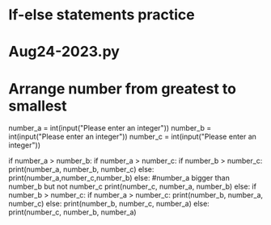 # If-else statements practice
# Aug24-2023.py
# Arrange number from greatest to smallest

number_a = int(input("Please enter an integer"))
number_b = int(input("Please enter an integer"))
number_c = int(input("Please enter an integer"))

if number_a > number_b:
    if number_a > number_c:
        if number_b > number_c:
            print(number_a, number_b, number_c)
        else:
            print(number_a,number_c,number_b)
    else:   #number_a bigger than number_b but not number_c
        print(number_c, number_a, number_b)
else:
    if number_b > number_c:
        if number_a > number_c:
            print(number_b, number_a, number_c)
        else:
            print(number_b, number_c, number_a)
    else:
        print(number_c, number_b, number_a)

